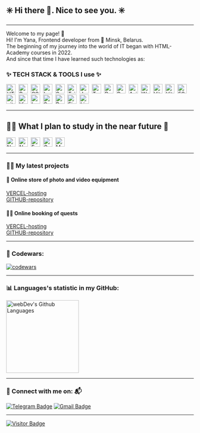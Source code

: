 ## :eight_spoked_asterisk: Hi there 👋. Nice to see you. :eight_spoked_asterisk:
---
Welcome to my page! :rose:<br/>
Hi! I'm Yana, Frontend developer from :round_pushpin: Minsk, Belarus.<br/>
The beginning of my journey into the world of IT began with HTML-Academy courses in 2022.<br/>
And since that time I have learned such technologies as:

### ✨ TECH STACK & TOOLS I use ✨
<img src="https://img.shields.io/badge/HTML5-282C34?logo=html5&logoColor=E34F26" alt="HTML5 logo" title="HTML5" height="25" />&nbsp;
<img src="https://img.shields.io/badge/Pug-282C34?logo=pug&logoColor=A86454" alt="Pug logo" title="Pug" height="25" />&nbsp;
<img src="https://img.shields.io/badge/CSS3-282C34?logo=css3&logoColor=1572B6" alt="CSS3 logo" title="CSS3" height="25" />&nbsp;
<img src="https://img.shields.io/badge/Less-282C34?logo=less&logoColor=1D365D" alt="Less logo" title="Less" height="25" />&nbsp;
<img src="https://img.shields.io/badge/Sass-282C34?logo=sass&logoColor=CC6699" alt="Sass logo" title="Sass" height="25" />&nbsp;
<img src="https://img.shields.io/badge/Tailwind%20CSS-282C34?logo=tailwind-css&logoColor=38B2AC" alt="Tailwind CSS logo" title="Tailwind CSS" height="25" />&nbsp;
<img src="https://img.shields.io/badge/JavaScript-282C34?logo=javascript&logoColor=F7DF1E" alt="JavaScript logo" title="JavaScript" height="25" />&nbsp;
<img src="https://img.shields.io/badge/TypeScript-282C34?logo=typescript&logoColor=3178C6" alt="TypeScript logo" title="TypeScript" height="25" />&nbsp;
<img src="https://img.shields.io/badge/React-282C34?logo=react&logoColor=7BFEDE" alt="React logo" title="React" height="25" />&nbsp;
<img src="https://img.shields.io/badge/Redux-282C34?logo=redux&logoColor=764ABC" alt="Redux logo" title="Redux" height="25" />&nbsp;
<img src="https://img.shields.io/badge/Axios-282C34?logo=axios&logoColor=5A29E4" alt="Axios logo" title="Axios" height="25" />&nbsp;
<img src="https://img.shields.io/badge/Webpack-282C34?logo=webpack&logoColor=8DD6F9" alt="Webpack logo" title="Webpack" height="25" />&nbsp;
<img src="https://img.shields.io/badge/Vite-282C34?logo=vite&logoColor=646CFF" alt="Vite logo" title="Vite" height="25" />&nbsp;
<img src="https://img.shields.io/badge/Vitest-282C34?logo=vitest&logoColor=6E9F18" alt="Vitest logo" title="Vitest" height="25" />&nbsp;
<img src="https://img.shields.io/badge/ESLint-282C34?logo=eslint&logoColor=4B32C3" alt="ESLint logo" title="ESLint" height="25" />&nbsp;
<img src="https://img.shields.io/badge/git-282C34?logo=git&logoColor=F05032" alt="git logo" title="Git" height="25" />&nbsp;
<img src="https://img.shields.io/badge/VS%20Code-282C34?logo=visual-studio-code&logoColor=007ACC" alt="Visual Studio Code logo" title="Visual Studio Code" height="25" />&nbsp;
<img src="https://img.shields.io/badge/Leaflet-282C34?logo=leaflet&logoColor=199900" alt="Leaflet logo" title="Leaflet" height="25" />&nbsp;
<img src="https://img.shields.io/badge/Swiper-282C34?logo=swiper&logoColor=6332F6" alt="Swiper logo" title="Swiper" height="25" />&nbsp;
<img src="https://img.shields.io/badge/React%20Hook%20Form-282C34?logo=react-hook-form&logoColor=EC5990" alt="React Hook Form logo" title="React Hook Form" height="25" />&nbsp;
<img src="https://img.shields.io/badge/Figma-282C34?logo=figma&logoColor=F24E1E" alt="Figma logo" title="Figma" height="25" />&nbsp;
<img src="https://img.shields.io/badge/Linux-282C34?logo=linux&logoColor=FCC624" alt="Linux logo" title="Linux" height="25" />&nbsp;


---

## :climbing_woman: What I plan to study in the near future :superhero:
<img src="https://img.shields.io/badge/Node.js-282C34?logo=node.js&logoColor=339933" alt="Node.js logo" title="Node.js" height="25" />&nbsp;
<img src="https://img.shields.io/badge/Next.js-282C34?logo=next.js&logoColor=FFFFFF" alt="Next.js logo" title="Next.js" height="25" />&nbsp;
<img src="https://img.shields.io/badge/Express-282C34?logo=express&logoColor=FFFFFF" alt="Express.js logo" title="Express.js" height="25" />&nbsp;
<img src="https://img.shields.io/badge/GraphQL-282C34?logo=graphql&logoColor=E10098" alt="GraphQL logo" title="GraphQL" height="25" />&nbsp;
<img src="https://img.shields.io/badge/MongoDB-282C34?logo=mongodb&logoColor=47A248" alt="MongoDB logo" title="MongoDB" height="25" />&nbsp;

---

### :technologist: My latest projects

#### :camera_flash: Online store of photo and video equipment
[VERCEL-hosting](https://camera-build-vite-temirgalieva.vercel.app/?page=1) <br />
[GITHUB-repository](https://github.com/YanaTsemirhaliyeva/camera-build-vite)<br />

#### :male_detective: Online booking of quests

[VERCEL-hosting](https://quests-time-ya-timergalieva.vercel.app/) <br />
[GITHUB-repository](https://github.com/YanaTsemirhaliyeva/quests-time) <br />


---

### :game_die: Codewars:

[![codewars](https://www.codewars.com/users/Yana_Ti3/badges/large)](https://www.codewars.com/users/Yana_Ti3/badges/large)


----

### :bar_chart: Languages's statistic in my GitHub:
<img height="195px" alt="webDev's Github Languages" src="https://github-readme-stats-sigma-five.vercel.app/api/top-langs/?username=YanaTsemirhaliyeva&layout=compact&theme=vision-friendly-dark" />


---

### :e-mail: Connect with me on: :mailbox_with_mail:
[![Telegram Badge](https://img.shields.io/badge/-Ya_Ti3-2488C8?style=flat&logo=Telegram&logoColor=white)](https://t.me/Ya_Ti3)
[![Gmail Badge](https://img.shields.io/badge/-Gmail-red?style=flat&logo=Gmail&logoColor=white)](mailto:kolesiko.yana@gmail.com)

---

[![Visitor Badge](https://visitor-badge.laobi.icu/badge?page_id=yanatsemirhaliyeva)](https://visitor-badge.laobi.icu/badge?page_id=yanatsemirhaliyeva)
